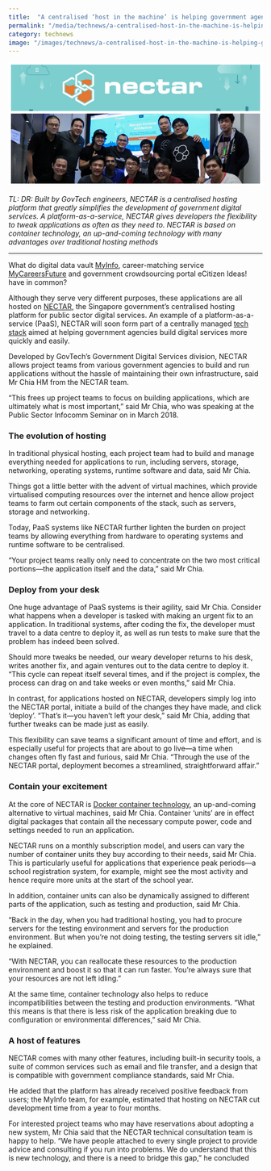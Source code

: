 ```yaml
---
title:  "A centralised ‘host in the machine’ is helping government agencies fast-track digital services"
permalink: "/media/technews/a-centralised-host-in-the-machine-is-helping-government-agencies-fast-track-digital-services"
category: technews
image: "/images/technews/a-centralised-host-in-the-machine-is-helping-government-agencies-fast-track-digital-services-part-1.png"
---
```


![A centralised ‘host in the machine’ is helping government agencies fast-track digital services](/images/technews/a-centralised-host-in-the-machine-is-helping-government-agencies-fast-track-digital-services-part-1.png)

*TL: DR: Built by GovTech engineers, NECTAR is a centralised hosting platform that greatly simplifies the development of government digital services. A platform-as-a-service, NECTAR gives developers the flexibility to tweak applications as often as they need to. NECTAR is based on container technology, an up-and-coming technology with many advantages over traditional hosting methods*

---

What do digital data vault [MyInfo](https://www.tech.gov.sg/-/media/GovTech/Media-Room/Media-Releases/2016/1007_Newly-launched-GovTech/2-MyInfo-Factsheet.pdf), career-matching service [MyCareersFuture](https://www.mycareersfuture.sg/) and government crowdsourcing portal eCitizen Ideas! have in common? 

Although they serve very different purposes, these applications are all hosted on [NECTAR](https://blog.gds-gov.tech/nectar-10e0eb1581cf), the Singapore government’s centralised hosting platform for public sector digital services. An example of a platform-as-a-service (PaaS), NECTAR will soon form part of a centrally managed [tech stack](https://govinsider.asia/security/wigt-jacqueline-poh-chief-executive-govtech-singapore/) aimed at helping government agencies build digital services more quickly and easily. 

Developed by GovTech’s Government Digital Services division, NECTAR allows project teams from various government agencies to build and run applications without the hassle of maintaining their own infrastructure, said Mr Chia HM from the NECTAR team. 

“This frees up project teams to focus on building applications, which are ultimately what is most important,” said Mr Chia, who was speaking at the Public Sector Infocomm Seminar on in March 2018.  

### **The evolution of hosting**
In traditional physical hosting, each project team had to build and manage everything needed for applications to run, including servers, storage, networking, operating systems, runtime software and data, said Mr Chia.

Things got a little better with the advent of virtual machines, which provide virtualised computing resources over the internet and hence allow project teams to farm out certain components of the stack, such as servers, storage and networking.  

Today, PaaS systems like NECTAR further lighten the burden on project teams by allowing everything from hardware to operating systems and runtime software to be centralised. 

“Your project teams really only need to concentrate on the two most critical portions—the application itself and the data,” said Mr Chia.  

### **Deploy from your desk**
One huge advantage of PaaS systems is their agility, said Mr Chia. Consider what happens when a developer is tasked with making an urgent fix to an application. In traditional systems, after coding the fix, the developer must travel to a data centre to deploy it, as well as run tests to make sure that the problem has indeed been solved.

Should more tweaks be needed, our weary developer returns to his desk, writes another fix, and again ventures out to the data centre to deploy it. “This cycle can repeat itself several times, and if the project is complex, the process can drag on and take weeks or even months,” said Mr Chia. 

In contrast, for applications hosted on NECTAR, developers simply log into the NECTAR portal, initiate a build of the changes they have made, and click ‘deploy’. “That’s it—you haven’t left your desk,” said Mr Chia, adding that further tweaks can be made just as easily. 

This flexibility can save teams a significant amount of time and effort, and is especially useful for projects that are about to go live—a time when changes often fly fast and furious, said Mr Chia. “Through the use of the NECTAR portal, deployment becomes a streamlined, straightforward affair.”

### **Contain your excitement**
At the core of NECTAR is [Docker container technology](https://www.docker.com/resources/what-container), an up-and-coming alternative to virtual machines, said Mr Chia. Container ‘units’ are in effect digital packages that contain all the necessary compute power, code and settings needed to run an application. 

NECTAR runs on a monthly subscription model, and users can vary the number of container units they buy according to their needs, said Mr Chia. This is particularly useful for applications that experience peak periods—a school registration system, for example, might see the most activity and hence require more units at the start of the school year. 

In addition, container units can also be dynamically assigned to different parts of the application, such as testing and production, said Mr Chia. 

“Back in the day, when you had traditional hosting, you had to procure servers for the testing environment and servers for the production environment. But when you’re not doing testing, the testing servers sit idle,” he explained. 

“With NECTAR, you can reallocate these resources to the production environment and boost it so that it can run faster. You’re always sure that your resources are not left idling.” 

At the same time, container technology also helps to reduce incompatibilities between the testing and production environments. “What this means is that there is less risk of the application breaking due to configuration or environmental differences,” said Mr Chia. 

### **A host of features**
NECTAR comes with many other features, including built-in security tools, a suite of common services such as email and file transfer, and a design that is compatible with government compliance standards, said Mr Chia. 

He added that the platform has already received positive feedback from users; the MyInfo team, for example, estimated that hosting on NECTAR cut development time from a year to four months. 

For interested project teams who may have reservations about adopting a new system, Mr Chia said that the NECTAR technical consultation team is happy to help. “We have people attached to every single project to provide advice and consulting if you run into problems. We do understand that this is new technology, and there is a need to bridge this gap,” he concluded
